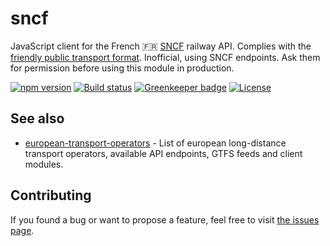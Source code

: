 # sncf

JavaScript client for the French 🇫🇷 [SNCF](https://sncf.fr) railway API. Complies with the [friendly public transport format](https://github.com/public-transport/friendly-public-transport-format). Inofficial, using SNCF endpoints. Ask them for permission before using this module in production.

[![npm version](https://img.shields.io/npm/v/sncf.svg)](https://www.npmjs.com/package/sncf)
[![Build status](https://travis-ci.org/juliuste/sncf.svg?branch=master)](https://travis-ci.org/juliuste/sncf)
[![Greenkeeper badge](https://badges.greenkeeper.io/juliuste/sncf.svg)](https://greenkeeper.io/)
[![License](https://img.shields.io/github/license/juliuste/sncf.svg?style=flat)](license)

## See also

- [european-transport-operators](https://github.com/public-transport/european-transport-operators) - List of european long-distance transport operators, available API endpoints, GTFS feeds and client modules.

## Contributing

If you found a bug or want to propose a feature, feel free to visit [the issues page](https://github.com/juliuste/sncf/issues).
